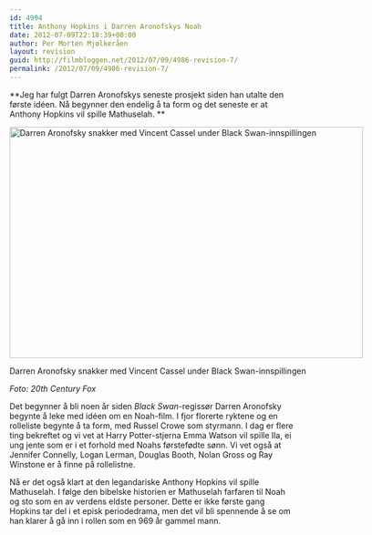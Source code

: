 ```yaml
---
id: 4994
title: Anthony Hopkins i Darren Aronofskys Noah
date: 2012-07-09T22:18:39+00:00
author: Per Morten Mjølkeråen
layout: revision
guid: http://filmbloggen.net/2012/07/09/4986-revision-7/
permalink: /2012/07/09/4986-revision-7/
---
```

**Jeg har fulgt Darren Aronofskys seneste prosjekt siden han utalte den første idéen. Nå begynner den endelig å ta form og det seneste er at Anthony Hopkins vil spille Mathuselah. **

<div id="attachment_4987" style="width: 650px" class="wp-caption alignnone">
  <a href="http://filmbloggen.net/?attachment_id=4987" rel="attachment wp-att-4987"><img class="size-full wp-image-4987" src="http://filmbloggen.net/wp-content/uploads//2012/07/41.jpg" alt="Darren Aronofsky snakker med Vincent Cassel under Black Swan-innspillingen" width="620" height="406" /></a> 
  
  <p class="wp-caption-text">
    Darren Aronofsky snakker med Vincent Cassel under Black Swan-innspillingen
  </p>
</div>

_Foto: 20th Century Fox_

Det begynner å bli noen år siden _Black Swan_-regissør Darren Aronofsky begynte å leke med idéen om en Noah-film. I fjor florerte ryktene og en rolleliste begynte å ta form, med Russel Crowe som styrmann. I dag er flere ting bekreftet og vi vet at Harry Potter-stjerna Emma Watson vil spille Ila, ei ung jente som er i et forhold med Noahs førstefødte sønn. Vi vet også at Jennifer Connelly, Logan Lerman, Douglas Booth, Nolan Gross og Ray Winstone er å finne på rollelistne.

Nå er det også klart at den legandariske Anthony Hopkins vil spille Mathuselah. I følge den bibelske historien er Mathuselah farfaren til Noah og sto som en av verdens eldste personer. Dette er ikke første gang Hopkins tar del i et episk periodedrama, men det vil bli spennende å se om han klarer å gå inn i rollen som en 969 år gammel mann.